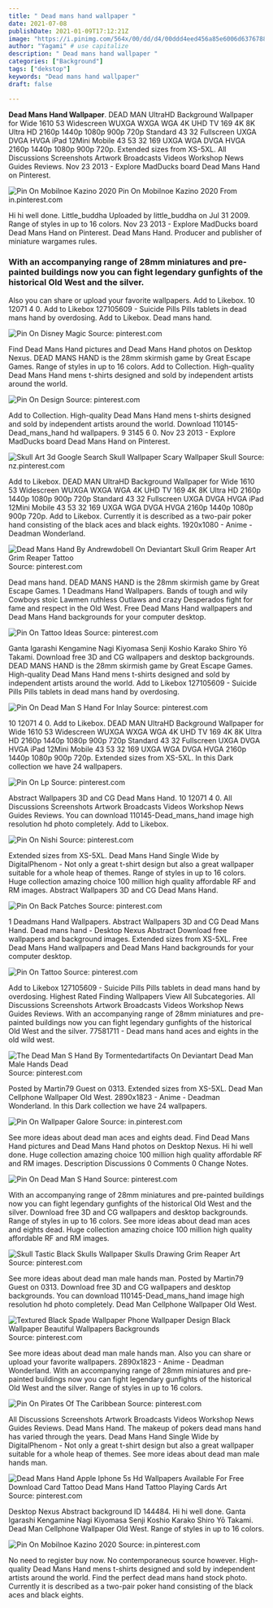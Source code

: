 ```yaml
---
title: " Dead mans hand wallpaper "
date: 2021-07-08
publishDate: 2021-01-09T17:12:21Z
image: "https://i.pinimg.com/564x/00/dd/d4/00ddd4eed456a85e6006d6376788fe23.jpg"
author: "Yagami" # use capitalize
description: " Dead mans hand wallpaper "
categories: ["Background"]
tags: ["dekstop"]
keywords: "Dead mans hand wallpaper"
draft: false

---
```



**Dead Mans Hand Wallpaper**. DEAD MAN UltraHD Background Wallpaper for Wide 1610 53 Widescreen WUXGA WXGA WGA 4K UHD TV 169 4K 8K Ultra HD 2160p 1440p 1080p 900p 720p Standard 43 32 Fullscreen UXGA DVGA HVGA iPad 12Mini Mobile 43 53 32 169 UXGA WGA DVGA HVGA 2160p 1440p 1080p 900p 720p. Extended sizes from XS-5XL. All Discussions Screenshots Artwork Broadcasts Videos Workshop News Guides Reviews. Nov 23 2013 - Explore MadDucks board Dead Mans Hand on Pinterest.

![Pin On Mobilnoe Kazino 2020](https://i.pinimg.com/564x/00/dd/d4/00ddd4eed456a85e6006d6376788fe23.jpg "Pin On Mobilnoe Kazino 2020")
Pin On Mobilnoe Kazino 2020 From in.pinterest.com


Hi hi well done. Little_buddha Uploaded by little_buddha on Jul 31 2009. Range of styles in up to 16 colors. Nov 23 2013 - Explore MadDucks board Dead Mans Hand on Pinterest. Dead Mans Hand. Producer and publisher of miniature wargames rules.

### With an accompanying range of 28mm miniatures and pre-painted buildings now you can fight legendary gunfights of the historical Old West and the silver.

Also you can share or upload your favorite wallpapers. Add to Likebox. 10 12071 4 0. Add to Likebox 127105609 - Suicide Pills Pills tablets in dead mans hand by overdosing. Add to Likebox. Dead mans hand.


![Pin On Disney Magic](https://i.pinimg.com/736x/cf/04/35/cf0435fbadf23981d16e385e2d10aa34.jpg "Pin On Disney Magic")
Source: pinterest.com

Find Dead Mans Hand pictures and Dead Mans Hand photos on Desktop Nexus. DEAD MANS HAND is the 28mm skirmish game by Great Escape Games. Range of styles in up to 16 colors. Add to Collection. High-quality Dead Mans Hand mens t-shirts designed and sold by independent artists around the world.

![Pin On Design](https://i.pinimg.com/originals/ae/43/30/ae433078dedcdcd13994144978d68bcd.jpg "Pin On Design")
Source: pinterest.com

Add to Collection. High-quality Dead Mans Hand mens t-shirts designed and sold by independent artists around the world. Download 110145-Dead_mans_hand hd wallpapers. 9 3145 6 0. Nov 23 2013 - Explore MadDucks board Dead Mans Hand on Pinterest.

![Skull Art 3d Google Search Skull Wallpaper Scary Wallpaper Skull](https://i.pinimg.com/originals/f9/a7/36/f9a73668560fa24d61fb5eab13f41de7.jpg "Skull Art 3d Google Search Skull Wallpaper Scary Wallpaper Skull")
Source: nz.pinterest.com

Add to Likebox. DEAD MAN UltraHD Background Wallpaper for Wide 1610 53 Widescreen WUXGA WXGA WGA 4K UHD TV 169 4K 8K Ultra HD 2160p 1440p 1080p 900p 720p Standard 43 32 Fullscreen UXGA DVGA HVGA iPad 12Mini Mobile 43 53 32 169 UXGA WGA DVGA HVGA 2160p 1440p 1080p 900p 720p. Add to Likebox. Currently it is described as a two-pair poker hand consisting of the black aces and black eights. 1920x1080 - Anime - Deadman Wonderland.

![Dead Mans Hand By Andrewdobell On Deviantart Skull Grim Reaper Art Grim Reaper Tattoo](https://i.pinimg.com/originals/57/5c/c5/575cc5ff18c55590cabfcfa310658a82.jpg "Dead Mans Hand By Andrewdobell On Deviantart Skull Grim Reaper Art Grim Reaper Tattoo")
Source: pinterest.com

Dead mans hand. DEAD MANS HAND is the 28mm skirmish game by Great Escape Games. 1 Deadmans Hand Wallpapers. Bands of tough and wily Cowboys stoic Lawmen ruthless Outlaws and crazy Desperados fight for fame and respect in the Old West. Free Dead Mans Hand wallpapers and Dead Mans Hand backgrounds for your computer desktop.

![Pin On Tattoo Ideas](https://i.pinimg.com/originals/26/3a/70/263a70cc64f290a4a40c9d3687ccfa6c.jpg "Pin On Tattoo Ideas")
Source: pinterest.com

Ganta Igarashi Kengamine Nagi Kiyomasa Senji Koshio Karako Shiro Yō Takami. Download free 3D and CG wallpapers and desktop backgrounds. DEAD MANS HAND is the 28mm skirmish game by Great Escape Games. High-quality Dead Mans Hand mens t-shirts designed and sold by independent artists around the world. Add to Likebox 127105609 - Suicide Pills Pills tablets in dead mans hand by overdosing.

![Pin On Dead Man S Hand For Inlay](https://i.pinimg.com/originals/55/ea/be/55eabe24da599a503211b8b30e64c2cd.jpg "Pin On Dead Man S Hand For Inlay")
Source: pinterest.com

10 12071 4 0. Add to Likebox. DEAD MAN UltraHD Background Wallpaper for Wide 1610 53 Widescreen WUXGA WXGA WGA 4K UHD TV 169 4K 8K Ultra HD 2160p 1440p 1080p 900p 720p Standard 43 32 Fullscreen UXGA DVGA HVGA iPad 12Mini Mobile 43 53 32 169 UXGA WGA DVGA HVGA 2160p 1440p 1080p 900p 720p. Extended sizes from XS-5XL. In this Dark collection we have 24 wallpapers.

![Pin On Lp](https://i.pinimg.com/originals/f3/8d/1c/f38d1cacb86225c6f1b00850d5717fe3.jpg "Pin On Lp")
Source: pinterest.com

Abstract Wallpapers 3D and CG Dead Mans Hand. 10 12071 4 0. All Discussions Screenshots Artwork Broadcasts Videos Workshop News Guides Reviews. You can download 110145-Dead_mans_hand image high resolution hd photo completely. Add to Likebox.

![Pin On Nishi](https://i.pinimg.com/474x/a9/b9/19/a9b919eefaf4a6c699eb7ee08331a8fc.jpg "Pin On Nishi")
Source: pinterest.com

Extended sizes from XS-5XL. Dead Mans Hand Single Wide by DigitalPhenom - Not only a great t-shirt design but also a great wallpaper suitable for a whole heap of themes. Range of styles in up to 16 colors. Huge collection amazing choice 100 million high quality affordable RF and RM images. Abstract Wallpapers 3D and CG Dead Mans Hand.

![Pin On Back Patches](https://i.pinimg.com/originals/e7/f0/e3/e7f0e3720c516831b8cb1063d3fca036.png "Pin On Back Patches")
Source: pinterest.com

1 Deadmans Hand Wallpapers. Abstract Wallpapers 3D and CG Dead Mans Hand. Dead mans hand - Desktop Nexus Abstract Download free wallpapers and background images. Extended sizes from XS-5XL. Free Dead Mans Hand wallpapers and Dead Mans Hand backgrounds for your computer desktop.

![Pin On Tattoo](https://i.pinimg.com/originals/8c/86/90/8c86904603cc6f25879f4a415a3cab04.jpg "Pin On Tattoo")
Source: pinterest.com

Add to Likebox 127105609 - Suicide Pills Pills tablets in dead mans hand by overdosing. Highest Rated Finding Wallpapers View All Subcategories. All Discussions Screenshots Artwork Broadcasts Videos Workshop News Guides Reviews. With an accompanying range of 28mm miniatures and pre-painted buildings now you can fight legendary gunfights of the historical Old West and the silver. 77581711 - Dead mans hand aces and eights in the old wild west.

![The Dead Man S Hand By Tormentedartifacts On Deviantart Dead Man Male Hands Dead](https://i.pinimg.com/originals/83/7f/f0/837ff0ae02827ddb3bc9f5ebed32c43b.jpg "The Dead Man S Hand By Tormentedartifacts On Deviantart Dead Man Male Hands Dead")
Source: pinterest.com

Posted by Martin79 Guest on 0313. Extended sizes from XS-5XL. Dead Man Cellphone Wallpaper Old West. 2890x1823 - Anime - Deadman Wonderland. In this Dark collection we have 24 wallpapers.

![Pin On Wallpaper Galore](https://i.pinimg.com/originals/91/ec/9a/91ec9ad50311c1679ce60f7f77a5c683.png "Pin On Wallpaper Galore")
Source: in.pinterest.com

See more ideas about dead man aces and eights dead. Find Dead Mans Hand pictures and Dead Mans Hand photos on Desktop Nexus. Hi hi well done. Huge collection amazing choice 100 million high quality affordable RF and RM images. Description Discussions 0 Comments 0 Change Notes.

![Pin On Dead Man S Hand](https://i.pinimg.com/originals/02/45/9c/02459cd8cec41accaa6e305ee22c1149.jpg "Pin On Dead Man S Hand")
Source: pinterest.com

With an accompanying range of 28mm miniatures and pre-painted buildings now you can fight legendary gunfights of the historical Old West and the silver. Download free 3D and CG wallpapers and desktop backgrounds. Range of styles in up to 16 colors. See more ideas about dead man aces and eights dead. Huge collection amazing choice 100 million high quality affordable RF and RM images.

![Skull Tastic Black Skulls Wallpaper Skulls Drawing Grim Reaper Art](https://i.pinimg.com/originals/ff/ee/13/ffee139cae273c635ec84986739f18dc.jpg "Skull Tastic Black Skulls Wallpaper Skulls Drawing Grim Reaper Art")
Source: pinterest.com

See more ideas about dead man male hands man. Posted by Martin79 Guest on 0313. Download free 3D and CG wallpapers and desktop backgrounds. You can download 110145-Dead_mans_hand image high resolution hd photo completely. Dead Man Cellphone Wallpaper Old West.

![Textured Black Spade Wallpaper Phone Wallpaper Design Black Wallpaper Beautiful Wallpapers Backgrounds](https://i.pinimg.com/originals/ba/47/b1/ba47b16ef3a1c3c272d49da0f89c7d28.jpg "Textured Black Spade Wallpaper Phone Wallpaper Design Black Wallpaper Beautiful Wallpapers Backgrounds")
Source: pinterest.com

See more ideas about dead man male hands man. Also you can share or upload your favorite wallpapers. 2890x1823 - Anime - Deadman Wonderland. With an accompanying range of 28mm miniatures and pre-painted buildings now you can fight legendary gunfights of the historical Old West and the silver. Range of styles in up to 16 colors.

![Pin On Pirates Of The Caribbean](https://i.pinimg.com/736x/33/01/99/33019983b92050ceab4b93a642130567.jpg "Pin On Pirates Of The Caribbean")
Source: pinterest.com

All Discussions Screenshots Artwork Broadcasts Videos Workshop News Guides Reviews. Dead Mans Hand. The makeup of pokers dead mans hand has varied through the years. Dead Mans Hand Single Wide by DigitalPhenom - Not only a great t-shirt design but also a great wallpaper suitable for a whole heap of themes. See more ideas about dead man male hands man.

![Dead Mans Hand Apple Iphone 5s Hd Wallpapers Available For Free Download Card Tattoo Dead Mans Hand Tattoo Playing Cards Art](https://i.pinimg.com/originals/23/05/c9/2305c900900f4f13cd9f53b894b4f11e.jpg "Dead Mans Hand Apple Iphone 5s Hd Wallpapers Available For Free Download Card Tattoo Dead Mans Hand Tattoo Playing Cards Art")
Source: pinterest.com

Desktop Nexus Abstract background ID 144484. Hi hi well done. Ganta Igarashi Kengamine Nagi Kiyomasa Senji Koshio Karako Shiro Yō Takami. Dead Man Cellphone Wallpaper Old West. Range of styles in up to 16 colors.

![Pin On Mobilnoe Kazino 2020](https://i.pinimg.com/564x/00/dd/d4/00ddd4eed456a85e6006d6376788fe23.jpg "Pin On Mobilnoe Kazino 2020")
Source: in.pinterest.com

No need to register buy now. No contemporaneous source however. High-quality Dead Mans Hand mens t-shirts designed and sold by independent artists around the world. Find the perfect dead mans hand stock photo. Currently it is described as a two-pair poker hand consisting of the black aces and black eights.

